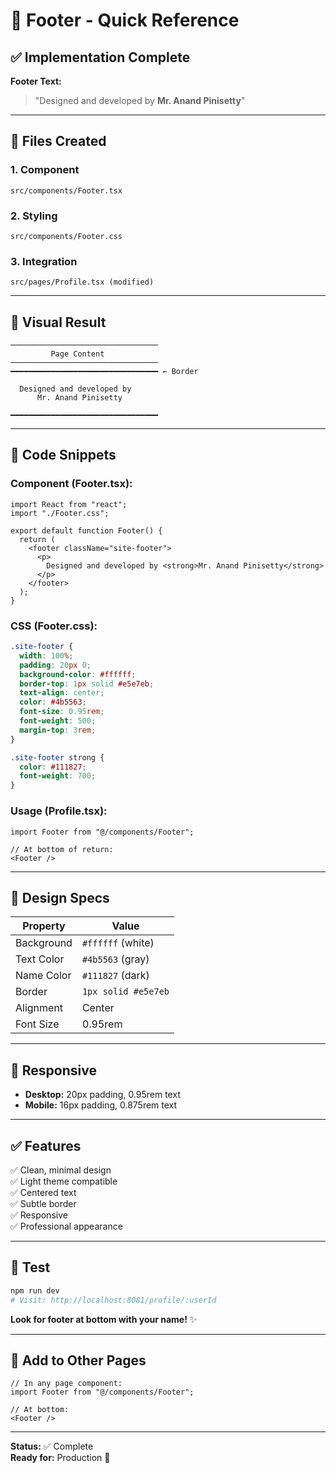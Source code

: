 # 📄 Footer - Quick Reference

## ✅ Implementation Complete

**Footer Text:**  
> "Designed and developed by **Mr. Anand Pinisetty**"

---

## 📁 Files Created

### 1. Component
```
src/components/Footer.tsx
```

### 2. Styling
```
src/components/Footer.css
```

### 3. Integration
```
src/pages/Profile.tsx (modified)
```

---

## 🎨 Visual Result

```
─────────────────────────────────
         Page Content
─────────────────────────────────
━━━━━━━━━━━━━━━━━━━━━━━━━━━━━━━━━ ← Border
                                  
  Designed and developed by       
      Mr. Anand Pinisetty         
                                  
━━━━━━━━━━━━━━━━━━━━━━━━━━━━━━━━━
```

---

## 📝 Code Snippets

### Component (Footer.tsx):
```tsx
import React from "react";
import "./Footer.css";

export default function Footer() {
  return (
    <footer className="site-footer">
      <p>
        Designed and developed by <strong>Mr. Anand Pinisetty</strong>
      </p>
    </footer>
  );
}
```

### CSS (Footer.css):
```css
.site-footer {
  width: 100%;
  padding: 20px 0;
  background-color: #ffffff;
  border-top: 1px solid #e5e7eb;
  text-align: center;
  color: #4b5563;
  font-size: 0.95rem;
  font-weight: 500;
  margin-top: 3rem;
}

.site-footer strong {
  color: #111827;
  font-weight: 700;
}
```

### Usage (Profile.tsx):
```tsx
import Footer from "@/components/Footer";

// At bottom of return:
<Footer />
```

---

## 🎨 Design Specs

| Property | Value |
|----------|-------|
| Background | `#ffffff` (white) |
| Text Color | `#4b5563` (gray) |
| Name Color | `#111827` (dark) |
| Border | `1px solid #e5e7eb` |
| Alignment | Center |
| Font Size | 0.95rem |

---

## 📱 Responsive

- **Desktop:** 20px padding, 0.95rem text
- **Mobile:** 16px padding, 0.875rem text

---

## ✅ Features

✅ Clean, minimal design  
✅ Light theme compatible  
✅ Centered text  
✅ Subtle border  
✅ Responsive  
✅ Professional appearance  

---

## 🚀 Test

```bash
npm run dev
# Visit: http://localhost:8081/profile/:userId
```

**Look for footer at bottom with your name!** ✨

---

## 🔄 Add to Other Pages

```tsx
// In any page component:
import Footer from "@/components/Footer";

// At bottom:
<Footer />
```

---

**Status:** ✅ Complete  
**Ready for:** Production 🚀

